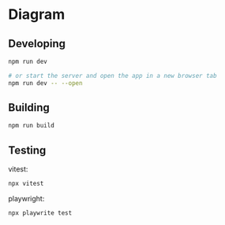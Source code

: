 # Diagram

## Developing

```bash
npm run dev

# or start the server and open the app in a new browser tab
npm run dev -- --open
```

## Building

```bash
npm run build
```

## Testing

vitest:
```bash
npx vitest
```

playwright:
```bash
npx playwrite test
```
